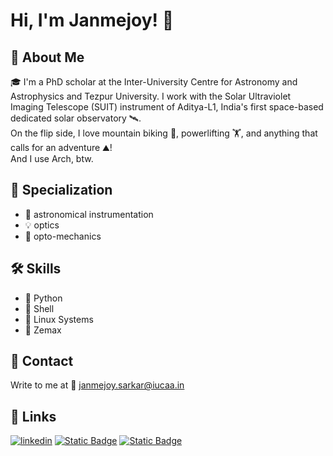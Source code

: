 
# Hi, I'm Janmejoy! 👋

## 🚀 About Me
🎓 I'm a PhD scholar at the Inter-University Centre for Astronomy and Astrophysics and Tezpur University.
I work with the Solar Ultraviolet Imaging Telescope (SUIT) instrument of Aditya-L1, India's first space-based dedicated solar observatory 🛰.  
On the flip side, I love mountain biking 🚵, powerlifting 🏋, and anything that calls for an adventure ⛰!  
And I use Arch, btw.

## 💫 Specialization
- 🔭 astronomical instrumentation
- 💡 optics
- 🔧 opto-mechanics

## 🛠 Skills
- 🐍 Python
- 🐚 Shell
- 🐧 Linux Systems
- 📸 Zemax

## 💬 Contact
Write to me at 📧 janmejoy.sarkar@iucaa.in 

## 🔗 Links
[![linkedin](https://img.shields.io/badge/linkedin-0A66C2?style=for-the-badge&logo=linkedin&logoColor=white)](https://in.linkedin.com/in/janmejoy-sarkar-2520b923a)
[![Static Badge](https://img.shields.io/badge/WEBSITE-red?style=for-the-badge&logoColor=red)](https://suit.iucaa.in/people/janmejoy)
[![Static Badge](https://img.shields.io/badge/OrcID-green?style=for-the-badge&logoColor=red)](https://orcid.org/0000-0002-8560-318X)
